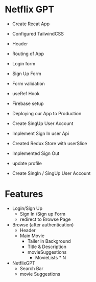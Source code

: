 # Netflix GPT

- Create Recat App
- Configured TailwindCSS
- Header
- Routing of App
- Login form
- Sign Up Form 
- Form validation
- useRef Hook
- Firebase setup
- Deploying our App to Production
- Create SingUp User Account
- Implement Sign In user Api
- Created Redux Store with userSlice
- Implemented Sign Out
- update profile

- Create SingIn / SingUp User Account



# Features
- Login/Sign Up
    - Sign In /Sign up Form
    - redirect to Browse Page
- Browse (after authentication)
    - Header
    - Main Movie
        - Tailer in Background
        - Title & Description
        - movieSuggestions
            - MovieLists * N
- NetflixGPT
    - Search Bar
    - movie Suggestions
    


